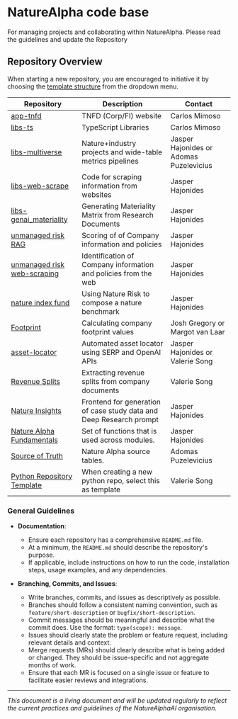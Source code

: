 # NatureAlpha code base

For managing projects and collaborating within NatureAlpha. Please read the guidelines and update the Repository 

## Repository Overview

When starting a new repository, you are encouraged to initiative it by choosing the [template structure](https://github.com/naturealphaai/Template) from the dropdown menu. 

| Repository | Description | Contact |
|------------|-------------|-------------|
| [app-tnfd](https://github.com/NatureAlphaAI/app-tnfd) | TNFD (Corp/FI) website | Carlos Mimoso
| [libs-ts](https://github.com/NatureAlphaAI/libs-ts) | TypeScript Libraries | Carlos Mimoso
| [libs-multiverse](https://github.com/NatureAlphaAI/libs-multiverse) | Nature+industry projects and wide-table metrics pipelines | Jasper Hajonides or Adomas Puzelevicius
| [libs-web-scrape](https://github.com/NatureAlphaAI/libs-web-scrape) | Code for scraping information from websites | Jasper Hajonides
| [libs-genai_materiality](https://github.com/NatureAlphaAI/libs-genai_materiality) | Generating Materiality Matrix from Research Documents | Jasper Hajonides
| [unmanaged risk RAG](https://github.com/naturealphaai/unmanaged-risk) | Scoring of of Company information and policies | Jasper Hajonides
| [unmanaged risk web-scraping](https://github.com/naturealphaai/unmanaged-risk-web-scraping/) | Identification of Company information and policies from the web | Jasper Hajonides
| [nature index fund](https://github.com/naturealphaai/nature_index_fund) | Using Nature Risk to compose a nature benchmark  | Jasper Hajonides
| [Footprint](https://github.com/naturealphaai/footprint) | Calculating company footprint values   | Josh Gregory or Margot van Laar
| [asset-locator](https://github.com/naturealphaai/asset-locator/tree/main) | Automated asset locator using SERP and OpenAI APIs  | Jasper Hajonides or Valerie Song
| [Revenue Splits](https://github.com/naturealphaai/revenue_splits) | Extracting revenue splits from company documents | Valerie Song
| [Nature Insights](https://github.com/naturealphaai/NatureInsights) | Frontend for generation of case study data and Deep Research prompt | Jasper Hajonides 
| [Nature Alpha Fundamentals](https://github.com/naturealphaai/nature-alpha-fundamentals) | Set of functions that is used across modules.  | Jasper Hajonides 
| [Source of Truth](https://github.com/naturealphaai/nature-alpha-centralised-source-of-truth) | Nature Alpha source tables.  | Adomas Puzelevicius
| [Python Repository Template](https://github.com/naturealphaai/Template) | When creating a new python repo, select this as template  | Valerie Song





### General Guidelines

- **Documentation**:
  - Ensure each repository has a comprehensive `README.md` file.
  - At a minimum, the `README.md` should describe the repository's purpose.
  - If applicable, include instructions on how to run the code, installation steps, usage examples, and any dependencies.

- **Branching, Commits, and Issues**:
  - Write branches, commits, and issues as descriptively as possible.
  - Branches should follow a consistent naming convention, such as `feature/short-description` or `bugfix/short-description`.
  - Commit messages should be meaningful and describe what the commit does. Use the format: `type(scope): message`.
  - Issues should clearly state the problem or feature request, including relevant details and context.
  - Merge requests (MRs) should clearly describe what is being added or changed. They should be issue-specific and not aggregate months of work.
  - Ensure that each MR is focused on a single issue or feature to facilitate easier reviews and integrations.


---

*This document is a living document and will be updated regularly to reflect the current practices and guidelines of the NatureAlphaAI organisation.*
